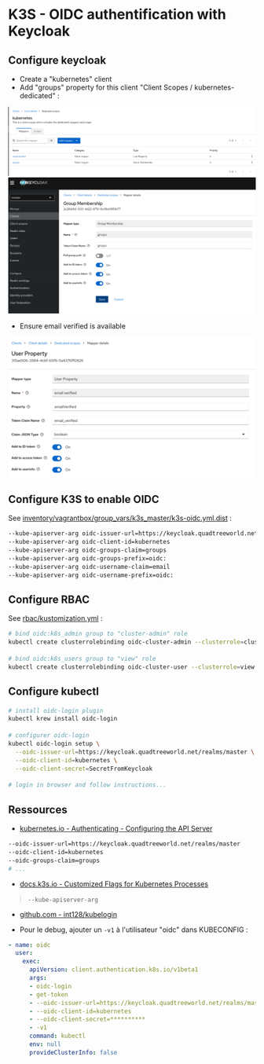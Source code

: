 # K3S - OIDC authentification with Keycloak

## Configure keycloak

* Create a "kubernetes" client
* Add "groups" property for this client "Client Scopes / kubernetes-dedicated" :

![keycloak mappers](img/keycloak-mappers.png)
![keycloak group mapping](img/keycloak-group-mapping.png)

* Ensure email verified is available

![keycloak email verified mapping](img/keycloak-email-verified.png)

## Configure K3S to enable OIDC

See [inventory/vagrantbox/group_vars/k3s_master/k3s-oidc.yml.dist](../inventory/vagrantbox/group_vars/k3s_master/k3s-oidc.yml.dist) :

```bash
--kube-apiserver-arg oidc-issuer-url=https://keycloak.quadtreeworld.net/realms/master
--kube-apiserver-arg oidc-client-id=kubernetes
--kube-apiserver-arg oidc-groups-claim=groups
--kube-apiserver-arg oidc-groups-prefix=oidc:
--kube-apiserver-arg oidc-username-claim=email
--kube-apiserver-arg oidc-username-prefix=oidc:
```

## Configure RBAC

See [rbac/kustomization.yml](rbac/kustomization.yml) :

```bash
# bind oidc:k8s_admin group to "cluster-admin" role
kubectl create clusterrolebinding oidc-cluster-admin --clusterrole=cluster-admin --group='oidc:k8s_admins'

# bind oidc:k8s_users group to "view" role
kubectl create clusterrolebinding oidc-cluster-user --clusterrole=view --group='oidc:k8s_users'
```

## Configure kubectl

```bash
# install oidc-login plugin
kubectl krew install oidc-login

# configurer oidc-login
kubectl oidc-login setup \
  --oidc-issuer-url=https://keycloak.quadtreeworld.net/realms/master \
  --oidc-client-id=kubernetes \
  --oidc-client-secret=SecretFromKeycloak

# login in browser and follow instructions...
```

## Ressources

* [kubernetes.io - Authenticating - Configuring the API Server](https://kubernetes.io/docs/reference/access-authn-authz/authentication/#configuring-the-api-server)

```bash
--oidc-issuer-url=https://keycloak.quadtreeworld.net/realms/master
--oidc-client-id=kubernetes
--oidc-groups-claim=groups
# ...
```

* [docs.k3s.io - Customized Flags for Kubernetes Processes](https://docs.k3s.io/reference/server-config#customized-flags-for-kubernetes-processes)

> `--kube-apiserver-arg`

* [github.com - int128/kubelogin](https://github.com/int128/kubelogin)

* Pour le debug, ajouter un `-v1` à l'utilisateur "oidc" dans KUBECONFIG :

```yaml
- name: oidc
  user:
    exec:
      apiVersion: client.authentication.k8s.io/v1beta1
      args:
      - oidc-login
      - get-token
      - --oidc-issuer-url=https://keycloak.quadtreeworld.net/realms/master
      - --oidc-client-id=kubernetes
      - --oidc-client-secret=**********
      - -v1
      command: kubectl
      env: null
      provideClusterInfo: false
```
